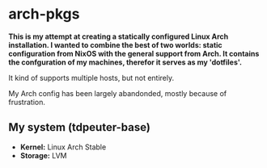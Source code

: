 # arch-pkgs

**This is my attempt at creating a statically configured Linux Arch installation. I wanted to combine the best of two worlds: static configuration from NixOS with the general support from Arch. It contains the confguration of my machines, therefor it serves as my 'dotfiles'.**

It kind of supports multiple hosts, but not entirely.

My Arch config has been largely abandonded, mostly because of frustration.

## My system (tdpeuter-base)

- **Kernel:** Linux Arch Stable
- **Storage:** LVM
